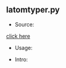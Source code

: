 ## latomtyper.py

* Source:

 [click here](https://github.com/leucinw/ComputTools/tree/master/src/latomtyper.py)

* Usage:

* Intro:

